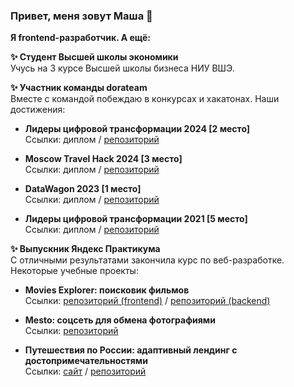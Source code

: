 ### Привет, меня зовут Маша :wave:

**Я frontend-разработчик. А ещё:**

**✨ Студент Высшей школы экономики**</br>
Учусь на 3 курсе Высшей школы бизнеса НИУ ВШЭ.

**✨ Участник команды dorateam**</br>
Вместе с командой побеждаю в конкурсах и хакатонах. Наши достижения:

- **Лидеры цифровой трансформации 2024 [2 место]**</br>
  Ссылки: диплом / [репозиторий](https://github.com/naborbukovok/moscow-hack-2024)</br>

- **Moscow Travel Hack 2024  [3 место]**</br>
  Ссылки: диплом / [репозиторий](https://github.com/naborbukovok/travel-hack-2024)</br>

- **DataWagon 2023  [1 место]**</br>
  Ссылки: диплом / [репозиторий](https://github.com/naborbukovok/data-wagon-2023)</br>

- **Лидеры цифровой трансформации 2021  [5 место]**</br>
  Ссылки: диплом / [репозиторий](https://github.com/naborbukovok/geo-hack-2021)</br>

**✨ Выпускник Яндекс Практикума**</br>
С отличными результатами закончила курс по веб-разработке. Некоторые учебные проекты:</br>
- **Movies Explorer: поисковик фильмов**</br>
  Ссылки: [репозиторий (frontend)](https://github.com/naborbukovok/movies-explorer-frontend) / [репозиторий (backend)](https://github.com/naborbukovok/movies-explorer-api)

- **Mesto: соцсеть для обмена фотографиями**</br>
  Ссылки: [репозиторий](https://github.com/naborbukovok/movies-explorer-frontend)

- **Путешествия по России: адаптивный лендинг с достопримечательностями**</br>
  Ссылки: [сайт](https://naborbukovok.github.io/russian-travel/) / [репозиторий](https://github.com/naborbukovok/russian-travel)


